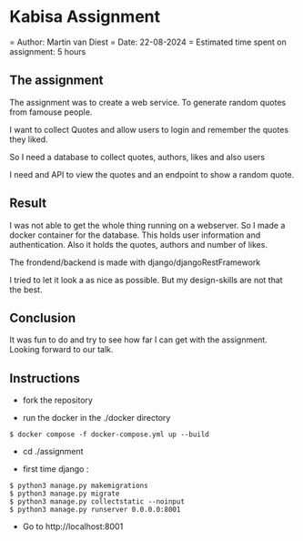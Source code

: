 # Kabisa Assignment

= Author: Martin van Diest
= Date: 22-08-2024
= Estimated time spent on assignment: 5 hours


## The assignment

The assignment was to create a web service. To generate random quotes from famouse people.

I want to collect Quotes and allow users to login and remember the quotes they liked.

So I need a database to collect quotes, authors, likes and also users

I need and API to view the quotes and an endpoint to show a random quote.

## Result

I was not able to get the whole thing running on a webserver. So I made a docker container for the database.
This holds user information and authentication.
Also it holds the quotes, authors and number of likes.

The frondend/backend is made with django/djangoRestFramework

I tried to let it look a as nice as possible. But my design-skills are not that the best.

## Conclusion

It was fun to do and try to see how far I can get with the assignment.
Looking forward to our talk.

## Instructions

- fork the repository

- run the docker in the ./docker directory 
```[bash]
$ docker compose -f docker-compose.yml up --build
```

- cd ./assignment

- first time django :

```[bash]
$ python3 manage.py makemigrations
$ python3 manage.py migrate
$ python3 manage.py collectstatic --noinput
$ python3 manage.py runserver 0.0.0.0:8001
```

- Go to http://localhost:8001


